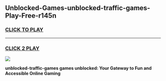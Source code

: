 
## Unblocked-Games-unblocked-traffic-games-Play-Free-r145n
<h3>
<a href="https://premium76.site?title=unblocked-traffic-games&ref=22A">CLICK TO PLAY</a></h3>
<hr>

<h3>
<a href="https://premium76.site?title=unblocked-traffic-games&ref=22A">CLICK 2 PLAY</a>
  
</h3>

<a href="https://premium76.site?title=unblocked-traffic-games&ref=22A"><img src="https://clearcache.store/games.png"></a>


**unblocked-traffic-games games unblocked: Your Gateway to Fun and Accessible Online Gaming**
